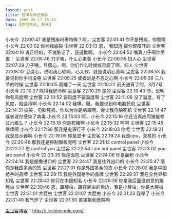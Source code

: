 ```yaml
---
layout: post
title: 智障与神经崩裂
date: 2008-05-17 15:14
tags: [原创笑话, 聊天]
---
```

小长今  22:00:47
我是残疾吗需特殊？呵…
尘世客 22:01:41
你不是残疾，你智障
小长今 22:03:02
你神经崩裂
尘世客 22:03:13
恩， 我知道,被你智障吓的
尘世客 22:04:10
说正经的，不说脏话了，我道歉啊。
小长今 22:04:52
嘴真刀子啊你厉害！
尘世客 22:05:46
刀子嘴，什么心来着
小长今 22:06:35
妇人心
尘世客 22:07:29
刀子嘴，豆腐心，啊，你们什么时候成豆腐了啊，妇人
尘世客 22:08:32
豆腐心，说明我心软啊，心太软，就是说明心善啊
尘世客 22:08:53
我要说到你手机没电
尘世客 22:09:25
或者说是不忍之心啊
小长今 22:09:38
三八节的时候
尘世客 22:10:05
我睡了一天
尘世客 22:10:22
前天通宵了的，3月7号
小长今 22:10:27
吹得我好冷啊
尘世客 22:10:29
是的
尘世客 22:10:40
冷，说明你有风度啊
尘世客 22:10:52
要风度不要温度啊
尘世客 22:11:08
没了温度，有了风度，就会冷啊
小长今 22:14:02
我噻。服。我要说到你电脑死机
尘世客 22:14:31
搞笑，电脑死机，你以为你是病毒啊，会让我电脑死机
尘世客 22:14:47
或者说你感染了病毒
小长今 22:15:03
呵…
小长今 22:15:16
你还当真应阿猪能考过六级么？
小长今 22:15:18
你是死猪啊
小长今 22:15:32
呵呵
尘世客 22:15:45
继续啊
小长今 22:17:36
那我是电源行不
小长今 22:18:03
你呢
尘世客 22:18:21
我是显示器啊
小长今 22:19:05
你是显卡
尘世客 22:19:24
我是cpu，双核的
小长今 22:20:46
那我还是控制面板呢呵
尘世客 22:21:12
control panel
小长今 22:22:27
恩 control you
尘世客 22:22:54
i am not panel
尘世客 22:23:02
you are panel
小长今 22:23:35
你是面包
尘世客 22:24:06
你是面粉
小长今 22:24:14
我是披撒进口的
尘世客 22:24:47
我是往外出口的
小长今 22:25:47
哦你是我国多余的货
尘世客 22:27:01
你是外国多余的货
小长今 22:28:02
我是中国抢手的品牌
尘世客 22:28:15
我是外国抢手的品牌
尘世客 22:28:37
我在全世界都知名
尘世客 22:28:43
你只在中国知名
小长今 22:29:36
你是我后面没创意的跟屁虫
尘世客 22:30:46
恩，跟屁虫，跟在屁虫的后边，我是小屁虫，你是大屁虫
尘世客 22:31:01
大屁虫
尘世客 22:31:07
大屁虫
小长今 22:31:23
我晕了
小长今 22:31:40
我气炸了
尘世客 22:31:50
直接拖到医院啊

<a href="http://i.lvshiminglu.com/">尘世客博客</a>：<a href="http://i.lvshiminglu.com/">http://i.lvshiminglu.com/</a>

